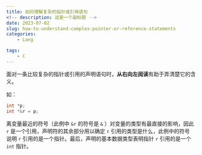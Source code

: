 ```yaml
---
title: 如何理解复杂的指针或引用语句
<!-- description: 这是一个副标题 -->
date: 2023-07-02
slug: how-to-understand-complex-pointer-or-reference-statements
categories:
    - Lang

tags:
    - C
---
```


面对一条比较复杂的指针或引用的声明语句时，**从右向左阅读**有助于弄清楚它的含义。

如：

```c
int *p;
int *&r = p;
```

离变量最近的符号（此例中 `&r` 的符号是 `&` ）对变量的类型有最直接的影响，因此 `r` 是一个引用，声明符的其余部分用以确定 `r` 引用的类型是什么，此例中的符号 说明 `r` 引用的是一个指针。最后，声明的基本数据类型表明指针 `r` 引用的是一个 `int` 指针。
